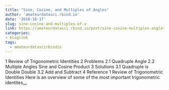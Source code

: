 ```yaml
---
title: "Sine, Cosine, and Multiples of Angles"
author: 'amateurdatasci.rbind.io'
date: '2018-10-17'
slug: sine-cosine-and-multiples-of-a
link: https://amateurdatasci.rbind.io/post/sine-cosine-multiples-angles/
categories:
- bloglink
tags:
  - amateurdatascirbindio
---
```


1 Review of Trigonometric Identities 2 Problems 2.1 Quadruple Angle 2.2 Multiple Angles Sine and Cosine Product 3 Solutions 3.1 Quadruple is Double Double 3.2 Add and Subtract 4 Reference 1 Review of Trigonometric Identities Here is an overview of some of the most important trigonometric identites[... <i class="fas fa-external-link-alt"></i>](https://amateurdatasci.rbind.io/post/sine-cosine-multiples-angles/)

